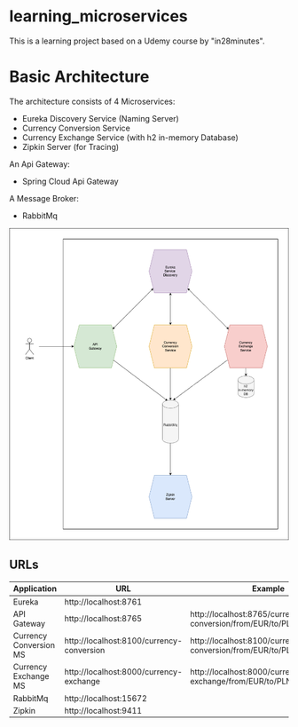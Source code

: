 # learning_microservices

This is a learning project based on a Udemy course by "in28minutes".


# Basic Architecture

The architecture consists of 4 Microservices:
- Eureka Discovery Service (Naming Server)
- Currency Conversion Service
- Currency Exchange Service (with h2 in-memory Database)
- Zipkin Server (for Tracing)

An Api Gateway:
- Spring Cloud Api Gateway

A Message Broker:
- RabbitMq 

![alt text](basicArchitecture.png)


## URLs

| Application            | URL                                       | Example                                                                 |
|------------------------|-------------------------------------------|-------------------------------------------------------------------------|
| Eureka                 | http://localhost:8761                     |                                                                         |
| API Gateway            | http://localhost:8765                     | http://localhost:8765/currency-conversion/from/EUR/to/PLN/quantity/899  |
| Currency Conversion MS | http://localhost:8100/currency-conversion | http://localhost:8100/currency-conversion/from/EUR/to/PLN/quantity/899  |
| Currency Exchange MS   | http://localhost:8000/currency-exchange   | http://localhost:8000/currency-exchange/from/EUR/to/PLN                 |
| RabbitMq               | http://localhost:15672                    |                                                                         |
| Zipkin                 | http://localhost:9411                     |                                                                         |

